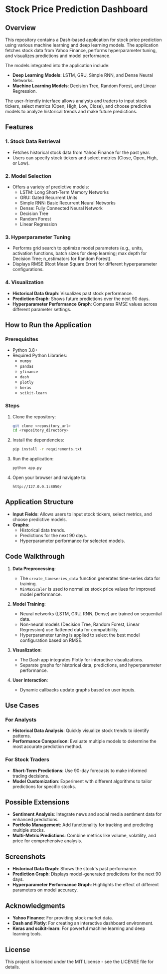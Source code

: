 # Stock Price Prediction Dashboard

## Overview
This repository contains a Dash-based application for stock price prediction using various machine learning and deep learning models. The application fetches stock data from Yahoo Finance, performs hyperparameter tuning, and visualizes predictions and model performance.

The models integrated into the application include:
- **Deep Learning Models**: LSTM, GRU, Simple RNN, and Dense Neural Networks.
- **Machine Learning Models**: Decision Tree, Random Forest, and Linear Regression.

The user-friendly interface allows analysts and traders to input stock tickers, select metrics (Open, High, Low, Close), and choose predictive models to analyze historical trends and make future predictions.

## Features
### 1. Stock Data Retrieval
- Fetches historical stock data from Yahoo Finance for the past year.
- Users can specify stock tickers and select metrics (Close, Open, High, or Low).

### 2. Model Selection
- Offers a variety of predictive models:
  - LSTM: Long Short-Term Memory Networks
  - GRU: Gated Recurrent Units
  - Simple RNN: Basic Recurrent Neural Networks
  - Dense: Fully Connected Neural Network
  - Decision Tree
  - Random Forest
  - Linear Regression

### 3. Hyperparameter Tuning
- Performs grid search to optimize model parameters (e.g., units, activation functions, batch sizes for deep learning; max depth for Decision Tree; n_estimators for Random Forest).
- Displays RMSE (Root Mean Square Error) for different hyperparameter configurations.

### 4. Visualization
- **Historical Data Graph**: Visualizes past stock performance.
- **Prediction Graph**: Shows future predictions over the next 90 days.
- **Hyperparameter Performance Graph**: Compares RMSE values across different parameter settings.

## How to Run the Application
### Prerequisites
- Python 3.8+
- Required Python Libraries:
  - `numpy`
  - `pandas`
  - `yfinance`
  - `dash`
  - `plotly`
  - `keras`
  - `scikit-learn`

### Steps
1. Clone the repository:
   ```bash
   git clone <repository_url>
   cd <repository_directory>
   ```

2. Install the dependencies:
   ```bash
   pip install -r requirements.txt
   ```

3. Run the application:
   ```bash
   python app.py
   ```

4. Open your browser and navigate to:
   ```
   http://127.0.0.1:8050/
   ```

## Application Structure
- **Input Fields**: Allows users to input stock tickers, select metrics, and choose predictive models.
- **Graphs**:
  - Historical data trends.
  - Predictions for the next 90 days.
  - Hyperparameter performance for selected models.

## Code Walkthrough
1. **Data Preprocessing**:
   - The `create_timeseries_data` function generates time-series data for training.
   - `MinMaxScaler` is used to normalize stock price values for improved model performance.

2. **Model Training**:
   - Neural networks (LSTM, GRU, RNN, Dense) are trained on sequential data.
   - Non-neural models (Decision Tree, Random Forest, Linear Regression) use flattened data for compatibility.
   - Hyperparameter tuning is applied to select the best model configuration based on RMSE.

3. **Visualization**:
   - The Dash app integrates Plotly for interactive visualizations.
   - Separate graphs for historical data, predictions, and hyperparameter performance.

4. **User Interaction**:
   - Dynamic callbacks update graphs based on user inputs.

## Use Cases
### For Analysts
- **Historical Data Analysis**: Quickly visualize stock trends to identify patterns.
- **Performance Comparison**: Evaluate multiple models to determine the most accurate prediction method.

### For Stock Traders
- **Short-Term Predictions**: Use 90-day forecasts to make informed trading decisions.
- **Model Customization**: Experiment with different algorithms to tailor predictions for specific stocks.

## Possible Extensions
- **Sentiment Analysis**: Integrate news and social media sentiment data for enhanced predictions.
- **Portfolio Management**: Add functionality for tracking and predicting multiple stocks.
- **Multi-Metric Predictions**: Combine metrics like volume, volatility, and price for comprehensive analysis.

## Screenshots
- **Historical Data Graph**: Shows the stock's past performance.
- **Prediction Graph**: Displays model-generated predictions for the next 90 days.
- **Hyperparameter Performance Graph**: Highlights the effect of different parameters on model accuracy.

## Acknowledgments
- **Yahoo Finance**: For providing stock market data.
- **Dash and Plotly**: For creating an interactive dashboard environment.
- **Keras and scikit-learn**: For powerful machine learning and deep learning tools.

## License
This project is licensed under the MIT License - see the LICENSE file for details.

